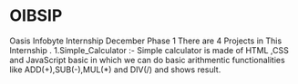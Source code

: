 # OIBSIP
Oasis Infobyte Internship  December Phase 1
There are 4 Projects in This Internship .
1.Simple_Calculator :- Simple calculator is made of HTML ,CSS and JavaScript basic in which we can do basic arithmentic functionalities like ADD(+),SUB(-),MUL(*) and DIV(/) and shows result.
